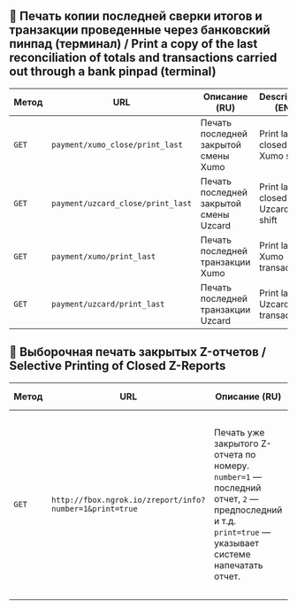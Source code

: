 ## 🏦 Печать копии последней сверки итогов и транзакции проведенные через банковский пинпад (терминал) / Print a copy of the last reconciliation of totals and transactions carried out through a bank pinpad (terminal)
| Метод | URL                               | Описание (RU)                          | Description (EN)               |
| ----- | --------------------------------- | -------------------------------------- | ------------------------------ |
| `GET` | `payment/xumo_close/print_last`   | Печать последней закрытой смены Xumo   | Print last closed Xumo shift   |
| `GET` | `payment/uzcard_close/print_last` | Печать последней закрытой смены Uzcard | Print last closed Uzcard shift |
| `GET` | `payment/xumo/print_last`         | Печать последней транзакции Xumo       | Print last Xumo transaction    |
| `GET` | `payment/uzcard/print_last`       | Печать последней транзакции Uzcard     | Print last Uzcard transaction  |

## 🧾 Выборочная печать закрытых Z-отчетов / Selective Printing of Closed Z-Reports
| Метод | URL                                                      | Описание (RU)                                                                                                                                              | Description (EN)                                                                                                                                                                  |
| ----- | -------------------------------------------------------- | ---------------------------------------------------------------------------------------------------------------------------------------------------------- | --------------------------------------------------------------------------------------------------------------------------------------------------------------------------------- |
| `GET` | `http://fbox.ngrok.io/zreport/info?number=1&print=true` | Печать уже закрытого Z-отчета по номеру.<br>`number=1` — последний отчет, `2` — предпоследний и т.д.<br>`print=true` — указывает системе напечатать отчет. | Print a previously closed Z-report by reverse order number.<br>`number=1` — most recent report, `2` — second most recent, etc.<br>`print=true` — triggers printing of the report. |
